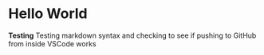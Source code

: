 # Hello World
**Testing**
Testing markdown syntax and checking to see if pushing to GitHub from inside VSCode works
